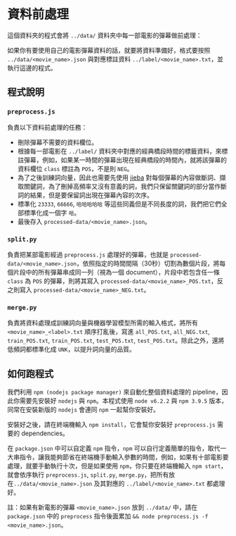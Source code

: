 # 資料前處理

這個資料夾的程式會將 `../data/` 資料夾中每一部電影的彈幕做前處理：

如果你有要使用自己的電影彈幕資料的話，就要將資料準備好，格式要按照 `../data/<movie_name>.json` 與對應標註資料 `../label/<movie_name>.txt`，並執行這邊的程式。

## 程式說明

### `preprocess.js`
負責以下資料前處理的任務：
- 刪除彈幕不需要的資料欄位。
- 根據每一部電影在 `../label/` 資料夾中對應的經典橋段時間的標籤資料，來標註彈幕，例如，如果某一時間的彈幕出現在經典橋段的時間內，就將該彈幕的資料欄位 `class` 標註為 `POS`，不是則 `NEG`。
- 為了之後訓練詞向量，因此也需要先使用 [jieba](https://github.com/fxsjy/jieba) 對每個彈幕的內容做斷詞、擷取關鍵詞，為了刪掉高頻率又沒有意義的詞，我們只保留關鍵詞的部分當作斷詞的結果，但是要保留詞出現在彈幕內容的次序。
- 標準化 `23333`, `66666`, `哈哈哈哈哈` 等這些同義但是不同長度的詞，我們把它們全部標準化成一個字 `哈`。
- 最後存入 `processed-data/<movie_name>.json`。

### `split.py`
負責把某部電影經過 `preprocess.js` 處理好的彈幕，也就是 `processed-data/<movie_name>.json`，依照指定的時間間隔（30秒）切割為數個片段，將每個片段中的所有彈幕串成同一列（視為一個 document），片段中若包含任一條 `class` 為 `POS` 的彈幕，則將其寫入 `processed-data/<movie_name>_POS.txt`，反之則寫入 `processed-data/<movie_name>_NEG.txt`。

### `merge.py`
負責將資料處理成訓練詞向量與機器學習模型所需的輸入格式，將所有 `<movie_name>_<label>.txt` 順序打亂後，寫進 `all_POS.txt`, `all_NEG.txt`, `train_POS.txt`, `train_POS.txt`, `test_POS.txt`, `test_POS.txt`。除此之外，還將低頻詞都標準化成 `UNK`，以提升詞向量的品質。

## 如何跑程式
我們利用 `npm (nodejs package manager)` 來自動化整個資料處理的 pipeline，因此你需要先安裝好 `nodejs` 與 `npm`。本程式使用 `node v6.2.2` 與 `npm 3.9.5` 版本，同常在安裝新版的 `nodejs` 會連同 `npm` 一起幫你安裝好。

安裝好之後，請在終端機輸入 `npm install`，它會幫你安裝好 `preprocess.js` 需要的 dependencies。

在 `package.json` 中可以自定義 `npm` 指令，`npm` 可以自行定義簡單的指令，取代一大串指令，讓我能夠節省在終端機手動輸入參數的時間，例如，如果有十部電影要處理，就要手動執行十次，但是如果使用 `npm`，你只要在終端機輸入 `npm start`，就會依序執行 `preprocess.js`, `split.py`, `merge.py`，把所有放在`../data/<movie_name>.json` 及其對應的 `../label/<movie_name>.txt` 都處理好。

註：如果有新電影的彈幕 `<movie_name>.json` 放到 `../data/` 中，請在 `package.json` 中的 `preprocess` 指令後面累加 `&& node preprocess.js -f <movie_name>.json`。

